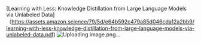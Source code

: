 [Learning with Less: Knowledge Distillation from Large Language Models via Unlabeled Data]（https://assets.amazon.science/79/5d/e64b592c479a85d046cda12a2bb9/learning-with-less-knowledge-distillation-from-large-language-models-via-unlabeled-data.pdf)
![Uploading image.png…]()
